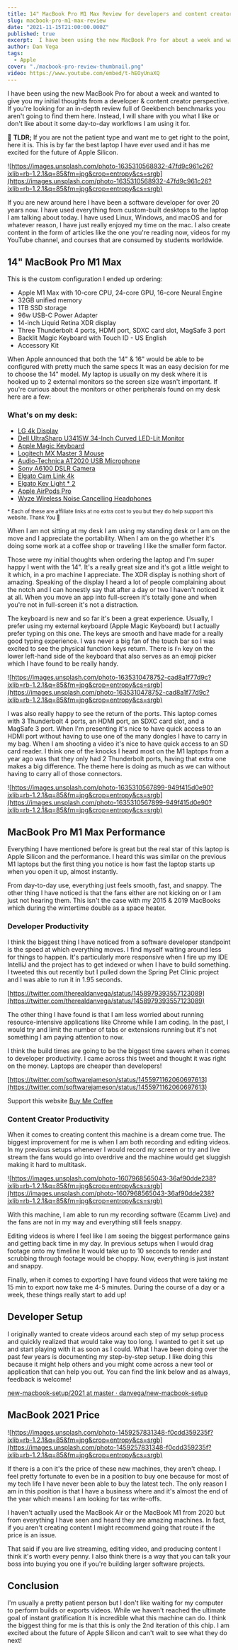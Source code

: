 ```yaml
---
title: 14" MacBook Pro M1 Max Review for developers and content creators
slug: macbook-pro-m1-max-review
date: "2021-11-15T21:00:00.000Z"
published: true
excerpt:  I have been using the new MacBook Pro for about a week and wanted to give you my initial thoughts from a developer & content creator perspective.
author: Dan Vega
tags:
  - Apple
cover: "./macbook-pro-review-thumbnail.png"
video: https://www.youtube.com/embed/t-hEOyUnaXQ
---
```


I have been using the new MacBook Pro for about a week and wanted to give you my initial thoughts from a developer & content creator perspective. If you're looking for an in-depth review full of Geekbench benchmarks you aren't going to find them here. Instead, I will share with you what I like or don't like about it some day-to-day workflows I am using it for.

<section class="tldr">
📖 <strong>TLDR;</strong> If you are not the patient type and want me to get right to the point, here it is. This is by far the best laptop I have ever used and it has me excited for the future of Apple Silicon.
</section>

![https://images.unsplash.com/photo-1635310568932-47fd9c961c26?ixlib=rb-1.2.1&q=85&fm=jpg&crop=entropy&cs=srgb](https://images.unsplash.com/photo-1635310568932-47fd9c961c26?ixlib=rb-1.2.1&q=85&fm=jpg&crop=entropy&cs=srgb)

If you are new around here I have been a software developer for over 20 years now. I have used everything from custom-built desktops to the laptop I am talking about today. I have used Linux, Windows, and macOS and for whatever reason, I have just really enjoyed my time on the mac. I also create content in the form of articles like the one you're reading now, videos for my YouTube channel, and courses that are consumed by students worldwide.

## 14" MacBook Pro M1 Max

This is the custom configuration I ended up ordering:

- Apple M1 Max with 10-core CPU, 24-core GPU, 16-core Neural Engine
- 32GB unified memory
- 1TB SSD storage
- 96w USB-C Power Adapter
- 14-inch Liquid Retina XDR display
- Three Thunderbolt 4 ports, HDMI port, SDXC card slot, MagSafe 3 port
- Backlit Magic Keyboard with Touch ID - US English
- Accessory Kit

When Apple announced that both the 14" & 16" would be able to be configured with pretty much the same specs It was an easy decision for me to choose the 14" model. My laptop is usually on my desk where it is hooked up to 2 external monitors so the screen size wasn't important. If you're curious about the monitors or other peripherals found on my desk here are a few:

<section class="promo">
<h3>What's on my desk:</h3>

- [LG 4k Display](https://amzn.to/3C8IqQy)
- [Dell UltraSharp U3415W 34-Inch Curved LED-Lit Monitor](https://amzn.to/3HcTobs)
- [Apple Magic Keyboard](https://amzn.to/3quWxh0)
- [Logitech MX Master 3 Mouse](https://amzn.to/3F2gLCy)
- [Audio-Technica AT2020 USB Microphone](https://amzn.to/3HdoZto)
- [Sony A6100 DSLR Camera](https://amzn.to/3Dk78P2)
- [Elgato Cam Link 4k](https://amzn.to/3c4fpea)
- [Elgato Key Light * 2](https://amzn.to/3HdpnIm)
- [Apple AirPods Pro](https://amzn.to/3qvw3vO)
- [Wyze Wireless Noise Cancelling Headphones](https://amzn.to/3F5Utjp)

<small>* Each of these are affiliate links at no extra cost to you but they do help support this website. Thank You 🙏</small>
</section>

When I am not sitting at my desk I am using my standing desk or I am on the move and I appreciate the portability. When I am on the go whether it's doing some work at a coffee shop or traveling I like the smaller form factor.

Those were my initial thoughts when ordering the laptop and I'm super happy I went with the 14". It's a really great size and it's got a little weight to it which, in a pro machine I appreciate. The XDR display is nothing short of amazing. Speaking of the display I heard a lot of people complaining about the notch and I can honestly say that after a day or two I haven't noticed it at all. When you move an app into full-screen it's totally gone and when you're not in full-screen it's not a distraction.

The keyboard is new and so far it's been a great experience. Usually, I prefer using my external keyboard (Apple Magic Keyboard) but I actually prefer typing on this one. The keys are smooth and have made for a really good typing experience. I was never a big fan of the touch bar so I was excited to see the physical function keys return. There is `Fn` key on the lower left-hand side of the keyboard that also serves as an emoji picker which I have found to be really handy.

![https://images.unsplash.com/photo-1635310478752-cad8a1f77d9c?ixlib=rb-1.2.1&q=85&fm=jpg&crop=entropy&cs=srgb](https://images.unsplash.com/photo-1635310478752-cad8a1f77d9c?ixlib=rb-1.2.1&q=85&fm=jpg&crop=entropy&cs=srgb)

I was also really happy to see the return of the ports. This laptop comes with 3 Thunderbolt 4 ports, an HDMI port, an SDXC card slot, and a MagSafe 3 port. When I'm presenting it's nice to have quick access to an HDMI port without having to use one of the many dongles I have to carry in my bag. When I am shooting a video it's nice to have quick access to an SD card reader. I think one of the knocks I heard most on the M1 laptops from a year ago was that they only had 2 Thunderbolt ports, having that extra one makes a big difference. The theme here is doing as much as we can without having to carry all of those connectors.

![https://images.unsplash.com/photo-1635310567899-949f415d0e90?ixlib=rb-1.2.1&q=85&fm=jpg&crop=entropy&cs=srgb](https://images.unsplash.com/photo-1635310567899-949f415d0e90?ixlib=rb-1.2.1&q=85&fm=jpg&crop=entropy&cs=srgb)

## MacBook Pro M1 Max Performance

Everything I have mentioned before is great but the real star of this laptop is Apple Silicon and the performance. I heard this was similar on the previous M1 laptops but the first thing you notice is how fast the laptop starts up when you open it up, almost instantly.

From day-to-day use, everything just feels smooth, fast, and snappy. The other thing I have noticed is that the fans either are not kicking on or I am just not hearing them. This isn't the case with my 2015 & 2019 MacBooks which during the wintertime double as a space heater.

### Developer Productivity

I think the biggest thing I have noticed from a software developer standpoint is the speed at which everything moves. I find myself waiting around less for things to happen. It's particularly more responsive when I fire up my IDE IntelliJ and the project has to get indexed or when I have to build something. I tweeted this out recently but I pulled down the Spring Pet Clinic project and I was able to run it in 1.95 seconds.

[https://twitter.com/therealdanvega/status/1458979393557123089](https://twitter.com/therealdanvega/status/1458979393557123089)

The other thing I have found is that I am less worried about running resource-intensive applications like Chrome while I am coding. In the past, I would try and limit the number of tabs or extensions running but it's not something I am paying attention to now.

I think the build times are going to be the biggest time savers when it comes to developer productivity. I came across this tweet and thought it was right on the money. Laptops are cheaper than developers!

[https://twitter.com/softwarejameson/status/1455971162060697613](https://twitter.com/softwarejameson/status/1455971162060697613)


<section class="promo tip-jar">
  Support this website <a href="https://danvega.ck.page/products/content-creator-tip-jar" target="_blank">Buy Me Coffee</a>
</section>

### Content Creator Productivity

When it comes to creating content this machine is a dream come true. The biggest improvement for me is when I am both recording and editing videos. In my previous setups whenever I would record my screen or try and live stream the fans would go into overdrive and the machine would get sluggish making it hard to multitask.

![https://images.unsplash.com/photo-1607968565043-36af90dde238?ixlib=rb-1.2.1&q=85&fm=jpg&crop=entropy&cs=srgb](https://images.unsplash.com/photo-1607968565043-36af90dde238?ixlib=rb-1.2.1&q=85&fm=jpg&crop=entropy&cs=srgb)

With this machine, I am able to run my recording software (Ecamm Live) and the fans are not in my way and everything still feels snappy.

Editing videos is where I feel like I am seeing the biggest performance gains and getting back time in my day. In previous setups when I would drag footage onto my timeline It would take up to 10 seconds to render and scrubbing through footage would be choppy. Now, everything is just instant and snappy.

Finally, when it comes to exporting I have found videos that were taking me 15 min to export now take me 4-5 minutes. During the course of a day or a week, these things really start to add up!

## Developer Setup

I originally wanted to create videos around each step of my setup process and quickly realized that would take way too long. I wanted to get it set up and start playing with it as soon as I could. What I have been doing over the past few years is documenting my step-by-step setup. I like doing this because it might help others and you might come across a new tool or application that can help you out. You can find the link below and as always, feedback is welcome!

[new-macbook-setup/2021 at master · danvega/new-macbook-setup](https://github.com/danvega/new-macbook-setup/tree/master/2021)

## MacBook 2021 Price

![https://images.unsplash.com/photo-1459257831348-f0cdd359235f?ixlib=rb-1.2.1&q=85&fm=jpg&crop=entropy&cs=srgb](https://images.unsplash.com/photo-1459257831348-f0cdd359235f?ixlib=rb-1.2.1&q=85&fm=jpg&crop=entropy&cs=srgb)

If there is a con it's the price of these new machines, they aren't cheap. I feel pretty fortunate to even be in a position to buy one because for most of my tech life I have never been able to buy the latest tech. The only reason I am in this position is that I have a business where and it's almost the end of the year which means I am looking for tax write-offs.

I haven't actually used the MacBook Air or the MacBook M1 from 2020 but from everything I have seen and heard they are amazing machines. In fact, if you aren't creating content I might recommend going that route if the price is an issue.

That said if you are live streaming, editing video, and producing content I think it's worth every penny. I also think there is a way that you can talk your boss into buying you one if you're building larger software projects.

## Conclusion

I'm usually a pretty patient person but I don't like waiting for my computer to perform builds or exports videos. While we haven't reached the ultimate goal of instant gratification It is incredible what this machine can do. I think the biggest thing for me is that this is only the 2nd iteration of this chip. I am excited about the future of Apple Silicon and can't wait to see what they do next!
